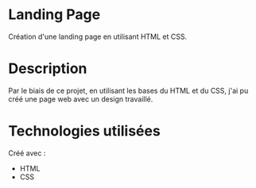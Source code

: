 # Landing Page
Création d'une landing page en utilisant HTML et CSS.
# Description
Par le biais de ce projet, en utilisant les bases du HTML et du CSS, j'ai pu créé une page web avec un design travaillé.
# Technologies utilisées
Créé avec :
- HTML
- CSS
